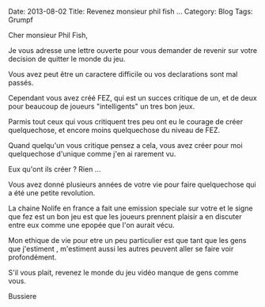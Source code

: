 Date: 2013-08-02
Title: Revenez monsieur phil fish ...
Category: Blog
Tags: Grumpf

Cher monsieur Phil Fish,

Je vous adresse une lettre ouverte pour vous demander de revenir sur votre decision de quitter le monde du jeu.

Vous avez peut être un caractere difficile ou vos declarations sont mal passés.

Cependant vous avez créé FEZ, qui est un succes critique de un, et de deux pour beaucoup de joueurs "intelligents" un tres bon jeux.

Parmis tout ceux qui vous critiquent tres peu ont eu le courage de créer quelquechose, et encore moins quelquechose du niveau de FEZ.

Quand quelqu'un vous critique pensez a cela, vous avez créer pour moi quelquechose d'unique comme j'en ai rarement vu.

Eux qu'ont ils créer ? Rien ...

Vous avez donné plusieurs années de votre vie pour faire quelquechose qui a été une petite revolution.

La chaine Nolife en france a fait une emission speciale sur votre et le signe que fez est un bon jeu est que les joueurs prennent plaisir a en discuter entre eux comme une epopée que l'on aurait vécu.

Mon ethique de vie pour etre un peu particulier est que tant que les gens que j'estiment , m'estiment aussi les autres peuvent aller se faire voir profondément.

S'il vous plait, revenez le monde du jeu vidéo manque de gens comme vous.



Bussiere
